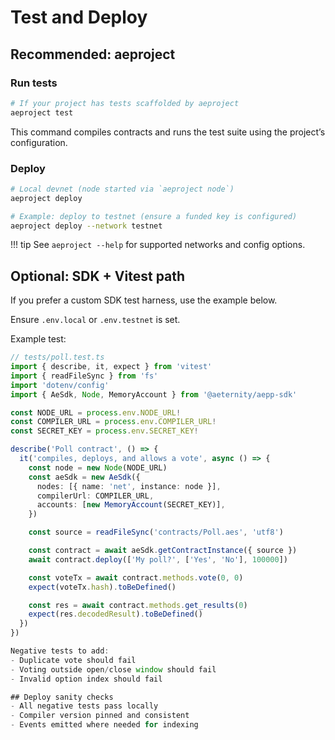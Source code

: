 # Test and Deploy

## Recommended: aeproject

### Run tests
```bash
# If your project has tests scaffolded by aeproject
aeproject test
```
This command compiles contracts and runs the test suite using the project’s configuration.

### Deploy
```bash
# Local devnet (node started via `aeproject node`)
aeproject deploy

# Example: deploy to testnet (ensure a funded key is configured)
aeproject deploy --network testnet
```

!!! tip
    See `aeproject --help` for supported networks and config options.

## Optional: SDK + Vitest path
If you prefer a custom SDK test harness, use the example below.

Ensure `.env.local` or `.env.testnet` is set.

Example test:
```ts
// tests/poll.test.ts
import { describe, it, expect } from 'vitest'
import { readFileSync } from 'fs'
import 'dotenv/config'
import { AeSdk, Node, MemoryAccount } from '@aeternity/aepp-sdk'

const NODE_URL = process.env.NODE_URL!
const COMPILER_URL = process.env.COMPILER_URL!
const SECRET_KEY = process.env.SECRET_KEY!

describe('Poll contract', () => {
  it('compiles, deploys, and allows a vote', async () => {
    const node = new Node(NODE_URL)
    const aeSdk = new AeSdk({
      nodes: [{ name: 'net', instance: node }],
      compilerUrl: COMPILER_URL,
      accounts: [new MemoryAccount(SECRET_KEY)],
    })

    const source = readFileSync('contracts/Poll.aes', 'utf8')

    const contract = await aeSdk.getContractInstance({ source })
    await contract.deploy(['My poll?', ['Yes', 'No'], 100000])

    const voteTx = await contract.methods.vote(0, 0)
    expect(voteTx.hash).toBeDefined()

    const res = await contract.methods.get_results(0)
    expect(res.decodedResult).toBeDefined()
  })
})

Negative tests to add:
- Duplicate vote should fail
- Voting outside open/close window should fail
- Invalid option index should fail

## Deploy sanity checks
- All negative tests pass locally
- Compiler version pinned and consistent
- Events emitted where needed for indexing
